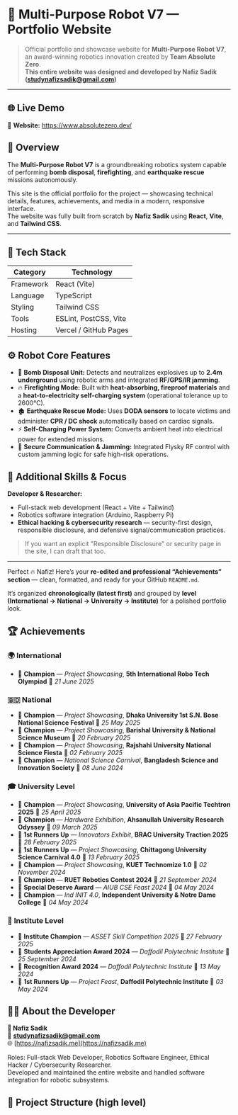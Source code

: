 # 🤖 Multi-Purpose Robot V7 — Portfolio Website

> Official portfolio and showcase website for **Multi-Purpose Robot V7**,  
> an award-winning robotics innovation created by **Team Absolute Zero**.  
> **This entire website was designed and developed by Nafiz Sadik (studynafizsadik@gmail.com)**

---

## 🌐 Live Demo

🔗 **Website:** https://www.absolutezero.dev/  




## 📘 Overview

The **Multi-Purpose Robot V7** is a groundbreaking robotics system capable of performing **bomb disposal**, **firefighting**, and **earthquake rescue** missions autonomously.  

This site is the official portfolio for the project — showcasing technical details, features, achievements, and media in a modern, responsive interface.  
The website was fully built from scratch by **Nafiz Sadik** using **React**, **Vite**, and **Tailwind CSS**.

---

## 🧩 Tech Stack

| Category | Technology |
|-----------|-------------|
| Framework | React (Vite) |
| Language | TypeScript |
| Styling | Tailwind CSS |
| Tools | ESLint, PostCSS, Vite |
| Hosting | Vercel / GitHub Pages |



## ⚙️ Robot Core Features

- 🧨 **Bomb Disposal Unit:** Detects and neutralizes explosives up to **2.4m underground** using robotic arms and integrated **RF/GPS/IR jamming**.  
- 🔥 **Firefighting Mode:** Built with **heat-absorbing, fireproof materials** and a **heat-to-electricity self-charging system** (operational tolerance up to 2600°C).  
- 🏚️ **Earthquake Rescue Mode:** Uses **DODA sensors** to locate victims and administer **CPR / DC shock** automatically based on cardiac signals.  
- ⚡ **Self-Charging Power System:** Converts ambient heat into electrical power for extended missions.  
- 📡 **Secure Communication & Jamming:** Integrated Flysky RF control with custom jamming logic for safe high-risk operations.



## 🧠 Additional Skills & Focus

**Developer & Researcher:**  
- Full-stack web development (React + Vite + Tailwind)  
- Robotics software integration (Arduino, Raspberry Pi)  
- **Ethical hacking & cybersecurity research** — security-first design, responsible disclosure, and defensive signal/communication practices.

> If you want an explicit "Responsible Disclosure" or security page in the site, I can draft that too.

---

Perfect 🔥 Nafiz! Here’s your **re-edited and professional “Achievements” section** — clean, formatted, and ready for your GitHub `README.md`.

It’s organized **chronologically (latest first)** and grouped by **level (International → National → University → Institute)** for a polished portfolio look.



## 🏆 Achievements

### 🌍 **International**

* 🥇 **Champion** — *Project Showcasing*, **5th International Robo Tech Olympiad**
  📅 *21 June 2025*



### 🇧🇩 **National**

* 🥇 **Champion** — *Project Showcasing*, **Dhaka University 1st S.N. Bose National Science Festival**
  📅 *25 May 2025*
* 🥇 **Champion** — *Project Showcasing*, **Barishal University & National Science Museum**
  📅 *20 February 2025*
* 🥇 **Champion** — *Project Showcasing*, **Rajshahi University National Science Fiesta**
  📅 *02 February 2025*
* 🥇 **Champion** — *National Science Carnival*, **Bangladesh Science and Innovation Society**
  📅 *08 June 2024*



### 🎓 **University Level**

* 🥇 **Champion** — *Project Showcasing*, **University of Asia Pacific Techtron 2025**
  📅 *25 April 2025*
* 🥇 **Champion** — *Hardware Exhibition*, **Ahsanullah University Research Odyssey**
  📅 *09 March 2025*
* 🥈 **1st Runners Up** — *Innovators Exhibit*, **BRAC University Traction 2025**
  📅 *28 February 2025*
* 🥈 **1st Runners Up** — *Project Showcasing*, **Chittagong University Science Carnival 4.0**
  📅 *13 February 2025*
* 🥇 **Champion** — *Project Showcasing*, **KUET Technomize 1.0**
  📅 *02 November 2024*
* 🥇 **Champion** — **RUET Robotics Contest 2024**
  📅 *21 September 2024*
* 🏅 **Special Deserve Award** — *AIUB CSE Feast 2024*
  📅 *04 May 2024*
* 🥇 **Champion** — *Ind INIT 4.0*, **Independent University & Notre Dame College**
  📅 *04 May 2024*



### 🏫 **Institute Level**

* 🥇 **Institute Champion** — *ASSET Skill Competition 2025*
  📅 *27 February 2025*
* 🏅 **Students Appreciation Award 2024** — *Daffodil Polytechnic Institute*
  📅 *25 September 2024*
* 🏅 **Recognition Award 2024** — *Daffodil Polytechnic Institute*
  📅 *13 May 2024*
* 🥈 **1st Runners Up** — *Project Feast*, **Daffodil Polytechnic Institute**
  📅 *03 May 2024*



## 👨‍💻 About the Developer

**👤 Nafiz Sadik**  
📧 **studynafizsadik@gmail.com**  
🌐 [https://nafizsadik.me](https://nafizsadik.me)  

Roles: Full-stack Web Developer, Robotics Software Engineer, Ethical Hacker / Cybersecurity Researcher.  
Developed and maintained the entire website and handled software integration for robotic subsystems.



## 🧱 Project Structure (high level)

